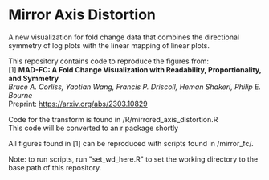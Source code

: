 # Mirror Axis Distortion
A new visualization for fold change data that combines the directional symmetry of log plots with the linear mapping of linear plots.


This repository contains code to reproduce the figures from: 
<br>
[1] **MAD-FC: A Fold Change Visualization with Readability, Proportionality, and Symmetry**
<br>
*Bruce A. Corliss, Yaotian Wang, Francis P. Driscoll, Heman Shakeri, Philip E. Bourne*
<br>
Preprint: https://arxiv.org/abs/2303.10829


Code for the transform is found in /R/mirrored_axis_distortion.R
<br>
This code will be converted to an r package shortly

All figures found in [1] can be reproduced with scripts found in /mirror_fc/.

Note: to run scripts, run "set_wd_here.R" to set the working directory to the base path of this repository.




